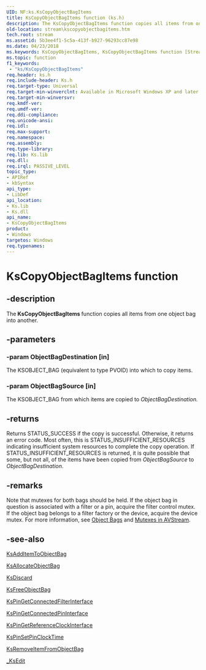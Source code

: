 ```yaml
---
UID: NF:ks.KsCopyObjectBagItems
title: KsCopyObjectBagItems function (ks.h)
description: The KsCopyObjectBagItems function copies all items from one object bag into another.
old-location: stream\kscopyobjectbagitems.htm
tech.root: stream
ms.assetid: 5b3ee4f1-5c5a-413f-b927-96293cc87e98
ms.date: 04/23/2018
ms.keywords: KsCopyObjectBagItems, KsCopyObjectBagItems function [Streaming Media Devices], avfunc_26fe6218-6e9e-4a1a-93c6-f8f2ca10abbb.xml, ks/KsCopyObjectBagItems, stream.kscopyobjectbagitems
ms.topic: function
f1_keywords:
 - "ks/KsCopyObjectBagItems"
req.header: ks.h
req.include-header: Ks.h
req.target-type: Universal
req.target-min-winverclnt: Available in Microsoft Windows XP and later operating systems and DirectX 8.0 and later DirectX versions.
req.target-min-winversvr: 
req.kmdf-ver: 
req.umdf-ver: 
req.ddi-compliance: 
req.unicode-ansi: 
req.idl: 
req.max-support: 
req.namespace: 
req.assembly: 
req.type-library: 
req.lib: Ks.lib
req.dll: 
req.irql: PASSIVE_LEVEL
topic_type:
- APIRef
- kbSyntax
api_type:
- LibDef
api_location:
- Ks.lib
- Ks.dll
api_name:
- KsCopyObjectBagItems
product:
- Windows
targetos: Windows
req.typenames: 
---
```


# KsCopyObjectBagItems function


## -description


The<b> KsCopyObjectBagItems </b>function copies all items from one object bag into another.


## -parameters




### -param ObjectBagDestination [in]

The KSOBJECT_BAG (equivalent to type PVOID) into which to copy items.


### -param ObjectBagSource [in]

The KSOBJECT_BAG from which items are copied to <i>ObjectBagDestination.</i>


## -returns



Returns STATUS_SUCCESS if the copy is successful. Otherwise, it returns an error code. Most often, this is STATUS_INSUFFICIENT_RESOURCES indicating insufficient system resources to complete the copy operation. If STATUS_INSUFFICIENT_RESOURCES is returned, it is quite possible that some, but not all, of the items have been copied from <i>ObjectBagSource</i> to <i>ObjectBagDestination</i>.




## -remarks



Note that mutexes for both bags should be held. If the object bag in question is associated with a filter or a pin, acquire the filter control mutex. If the object bag belongs to a filter factory or the device, acquire the device mutex. For more information, see <a href="https://docs.microsoft.com/windows-hardware/drivers/stream/object-bags">Object Bags</a> and <a href="https://docs.microsoft.com/windows-hardware/drivers/stream/mutexes-in-avstream">Mutexes in AVStream</a>. 




## -see-also




<a href="https://docs.microsoft.com/windows-hardware/drivers/ddi/content/ks/nf-ks-ksadditemtoobjectbag">KsAddItemToObjectBag</a>



<a href="https://docs.microsoft.com/windows-hardware/drivers/ddi/content/ks/nf-ks-ksallocateobjectbag">KsAllocateObjectBag</a>



<a href="https://docs.microsoft.com/windows-hardware/drivers/ddi/content/ks/nf-ks-ksdiscard">KsDiscard</a>



<a href="https://docs.microsoft.com/windows-hardware/drivers/ddi/content/ks/nf-ks-ksfreeobjectbag">KsFreeObjectBag</a>



<a href="https://docs.microsoft.com/windows-hardware/drivers/ddi/content/ks/nf-ks-kspingetconnectedfilterinterface">KsPinGetConnectedFilterInterface</a>



<a href="https://docs.microsoft.com/windows-hardware/drivers/ddi/content/ks/nf-ks-kspingetconnectedpininterface">KsPinGetConnectedPinInterface</a>



<a href="https://docs.microsoft.com/windows-hardware/drivers/ddi/content/ks/nf-ks-kspingetreferenceclockinterface">KsPinGetReferenceClockInterface</a>



<a href="https://docs.microsoft.com/windows-hardware/drivers/ddi/content/ks/nf-ks-kspinsetpinclocktime">KsPinSetPinClockTime</a>



<a href="https://docs.microsoft.com/windows-hardware/drivers/ddi/content/ks/nf-ks-ksremoveitemfromobjectbag">KsRemoveItemFromObjectBag</a>



<a href="https://docs.microsoft.com/windows-hardware/drivers/ddi/content/ks/nf-ks-_ksedit">_KsEdit</a>
 

 


